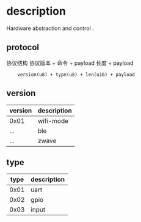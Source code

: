 # description
Hardware abstraction and control .
## protocol
协议结构   协议版本 + 命令 + payload 长度 + payload
```shell
    version(u8) + type(u8) + len(u16) + payload
```
## version 
 
version | description
---|---
0x01 | wifi-mode
... | ble
... | zwave

## type
type | description
---|---
0x01 | uart
0x02 | gpio
0x03 | input
